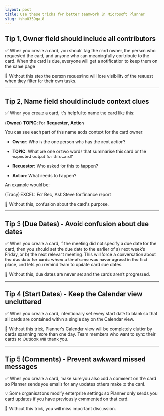 ```yaml
---
layout: post
title: Use these tricks for better teamwork in Microsoft Planner
slug: kshu8359gai8
---
```


## Tip 1, Owner field should include all contributors

✅ When you create a card, you should tag the card owner, the person who requested the card, and anyone who can meaningfully contribute to the card. When the card is due, everyone will get a notification to keep them on the same page

🚨 Without this step the person requesting will lose visibility of the request when they filter for their own tasks.

---

## Tip 2, Name field should include context clues

✅ When you create a card, it's helpful to name the card like this:

(**Owner**) **TOPIC**: For **Requester**, **Action**

You can see each part of this name adds context for the card owner:

 - **Owner**: Who is the one person who has the next action?
 
 - **TOPIC**: What are one or two words that summarise this card or the expected output for this card?
 
 - **Requestor:** Who asked for this to happen?
 
 - **Action**: What needs to happen?
 
 An example would be:
 
 (Tracy) EXCEL: For Bec, Ask Steve for finance report

🚨 Without this, confusion about the card's purpose.

---

## Tip 3 (Due Dates) - Avoid confusion about due dates

✅ When you create a card, if the meeting did not specify a due date for the card, then you should set the due date to the earlier of a) next week's Friday, or b) the next relevant meeting. This will force a conversation about the due date for cards where a timeframe was never agreed in the first place, and lets you remind team to update card due dates.

🚨 Without this, due dates are never set and the cards aren't progressed. 

---

## Tip 4 (Start Dates) - Keep the Calendar view uncluttered

✅ When you create a card, intentionally set every start date to blank so that all cards are contained within a single day on the Calendar view.

🚨 Without this trick, Planner's Calendar view will be completely clutter by cards spanning more than one day. Team members who want to sync their cards to Outlook will thank you.

---

## Tip 5 (Comments) - Prevent awkward missed messages

✅ When you create a card, make sure you also add a comment on the card so Planner sends you emails for any updates others make to the card.

💡 Some organisations modify enterprise settings so Planner only sends you card updates if you have previously commented on that card.

🚨 Without this trick, you will miss important discussion.
